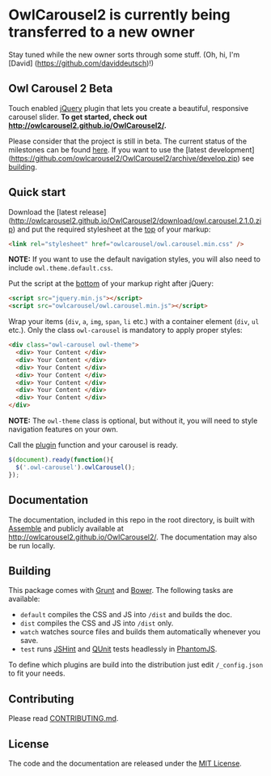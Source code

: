 # OwlCarousel2 is currently being transferred to a new owner

Stay tuned while the new owner sorts through some stuff. (Oh, hi, I'm [David]
(https://github.com/daviddeutsch)!)

## Owl Carousel 2 Beta

Touch enabled [jQuery](http://jquery.com/)
plugin that lets you create a beautiful, responsive carousel
slider. **To get started, check out
http://owlcarousel2.github.io/OwlCarousel2/.**

Please consider that the project is still in beta.
The current status of the milestones can be found
[here](https://github.com/owlcarousel2/OwlCarousel2/milestones).
If you want to use the
[latest development]
(https://github.com/owlcarousel2/OwlCarousel2/archive/develop.zip)
see [building](#building).

## Quick start

Download the [latest release]
(http://owlcarousel2.github.io/OwlCarousel2/download/owl.carousel.2.1.0.zip)
and put the required stylesheet at the 
[top](https://developer.yahoo.com/performance/rules.html#css_top)
of your markup:

```html
<link rel="stylesheet" href="owlcarousel/owl.carousel.min.css" />
```
**NOTE:** If you want to use the default navigation styles, 
you will also need to include `owl.theme.default.css`.

Put the script at the
[bottom](https://developer.yahoo.com/performance/rules.html#js_bottom)
of your markup right after jQuery:

```html
<script src="jquery.min.js"></script>
<script src="owlcarousel/owl.carousel.min.js"></script>
```

Wrap your items (`div`, `a`, `img`, `span`, `li` etc.)
with a container element (`div`, `ul` etc.).
Only the class `owl-carousel` is mandatory to apply proper styles:

```html
<div class="owl-carousel owl-theme">
  <div> Your Content </div>
  <div> Your Content </div>
  <div> Your Content </div>
  <div> Your Content </div>
  <div> Your Content </div>
  <div> Your Content </div>
  <div> Your Content </div>
</div>
```
**NOTE:** The `owl-theme` class is optional, but without it,
you will need to style navigation features on your own.

Call the [plugin](http://learn.jquery.com/plugins/)
function and your carousel is ready.

```javascript
$(document).ready(function(){
  $('.owl-carousel').owlCarousel();
});
```

## Documentation
The documentation, included in this repo in the root directory,
is built with [Assemble](http://assemble.io/) and publicly available at
http://owlcarousel2.github.io/OwlCarousel2/.
The documentation may also be run locally.

## Building
This package comes with 
[Grunt](http://gruntjs.com/) and [Bower](http://bower.io/).
The following tasks are available:

* `default` compiles the CSS and JS into `/dist` and builds the doc.
* `dist` compiles the CSS and JS into `/dist` only.
* `watch` watches source files and builds them automatically whenever you save.
* `test` runs [JSHint](http://www.jshint.com/) and [QUnit](http://qunitjs.com/)
   tests headlessly in [PhantomJS](http://phantomjs.org/).

To define which plugins are build into the distribution just edit
`/_config.json` to fit your needs.

## Contributing
Please read [CONTRIBUTING.md](CONTRIBUTING.md).

## License
The code and the documentation are released under the [MIT License](LICENSE).
